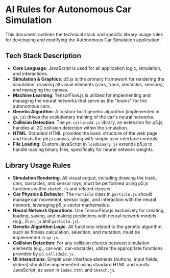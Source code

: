 # AI Rules for Autonomous Car Simulation

This document outlines the technical stack and specific library usage rules for developing and modifying the Autonomous Car Simulation application.

## Tech Stack Description

*   **Core Language**: JavaScript is used for all application logic, simulation, and interactions.
*   **Simulation & Graphics**: p5.js is the primary framework for rendering the simulation, drawing all visual elements (cars, track, obstacles, sensors), and managing the canvas.
*   **Machine Learning**: TensorFlow.js is utilized for implementing and managing the neural networks that serve as the "brains" for the autonomous cars.
*   **Genetic Algorithm**: A custom-built genetic algorithm (implemented in `ga.js`) drives the evolutionary training of the car's neural networks.
*   **Collision Detection**: The `p5.collide2d.js` library, an extension for p5.js, handles all 2D collision detection within the simulation.
*   **HTML**: Standard HTML provides the basic structure of the web page and hosts the p5.js canvas, along with simple user interface controls.
*   **File Loading**: Custom JavaScript in `loadbinary.js` extends p5.js to handle loading binary files, specifically for neural network weights.

## Library Usage Rules

*   **Simulation Rendering**: All visual output, including drawing the track, cars, obstacles, and sensor rays, must be performed using p5.js functions within `sketch.js` and related classes.
*   **Car Physics & Behavior**: The `Particle` class in `particle.js` should manage car movement, sensor logic, and interaction with the neural network, leveraging p5.js vector mathematics.
*   **Neural Network Operations**: Use TensorFlow.js exclusively for creating, loading, saving, and making predictions with neural network models (e.g., in `nn.js` and `particle.js`).
*   **Genetic Algorithm Logic**: All functions related to the genetic algorithm, such as fitness calculation, selection, and mutation, must be implemented in `ga.js`.
*   **Collision Detection**: For any collision checks between simulation elements (e.g., car-wall, car-obstacle), utilize the appropriate functions provided by `p5.collide2d.js`.
*   **UI Interactions**: Simple user interface elements (buttons, input fields, sliders) should be implemented using standard HTML and vanilla JavaScript, as seen in `index.html` and `sketch.js`.